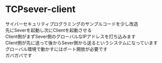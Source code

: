 # TCPsever-client
サイバーセキュリティプログラミングのサンプルコードを少し改造  
先にSeverを起動し次にClientを起動させる  
Client側がまずSever側のグローバルなIPアドレスを打ち込みます  
Client側が先に送って後からSever側から送るというシステムになっています  
グローバル環境で動かすにはポート開放が必要です  
ガバガバです
